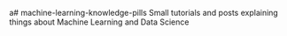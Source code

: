 a# machine-learning-knowledge-pills
Small tutorials and posts explaining things about Machine Learning and Data Science
